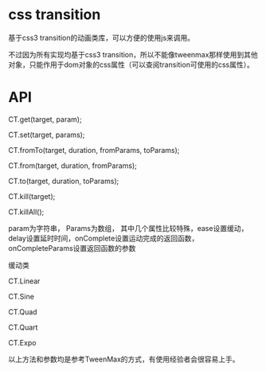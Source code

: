css transition
============

基于css3 transition的动画类库，可以方便的使用js来调用。

不过因为所有实现均基于css3 transition，所以不能像tweenmax那样使用到其他对象，只能作用于dom对象的css属性（可以查阅transition可使用的css属性）。


API
============

CT.get(target, param);

CT.set(target, params);

CT.fromTo(target, duration, fromParams, toParams);

CT.from(target, duration, fromParams);

CT.to(target, duration, toParams);

CT.kill(target);

CT.killAll();

param为字符串，
Params为数组，
其中几个属性比较特殊，ease设置缓动，delay设置延时时间，onComplete设置运动完成的返回函数，onCompleteParams设置返回函数的参数


缓动类

CT.Linear

CT.Sine

CT.Quad

CT.Quart

CT.Expo



以上方法和参数均是参考TweenMax的方式，有使用经验者会很容易上手。
